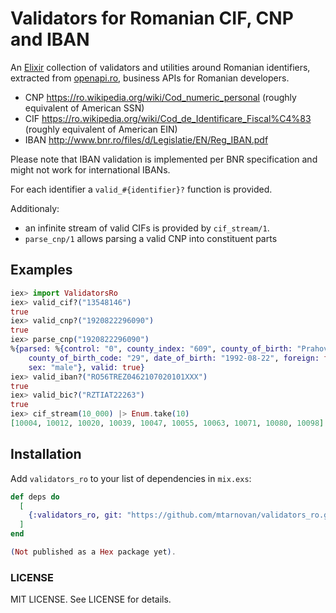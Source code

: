 # Validators for Romanian CIF, CNP and IBAN

<!-- MDOC !-->

An [Elixir](https://elixir-lang.org/) collection of validators
and utilities around Romanian identifiers, extracted from [openapi.ro](https://openapi.ro),
business APIs for Romanian developers.

* CNP https://ro.wikipedia.org/wiki/Cod_numeric_personal (roughly equivalent of American SSN)
* CIF https://ro.wikipedia.org/wiki/Cod_de_Identificare_Fiscal%C4%83 (roughly equivalent of American EIN)
* IBAN http://www.bnr.ro/files/d/Legislatie/EN/Reg_IBAN.pdf

Please note that IBAN validation is implemented per BNR
specification and might not work for international IBANs.

For each identifier a `valid_#{identifier}?` function is provided.

Additionaly:
  * an infinite stream of valid CIFs is provided by `cif_stream/1`.
  * `parse_cnp/1` allows parsing a valid CNP into constituent parts

## Examples
```elixir
iex> import ValidatorsRo
iex> valid_cif?("13548146")
true
iex> valid_cnp?("1920822296090")
true
iex> parse_cnp("1920822296090")
%{parsed: %{control: "0", county_index: "609", county_of_birth: "Prahova",
    county_of_birth_code: "29", date_of_birth: "1992-08-22", foreign: false,
    sex: "male"}, valid: true}
iex> valid_iban?("RO56TREZ0462107020101XXX")
true
iex> valid_bic?("RZTIAT22263")
true
iex> cif_stream(10_000) |> Enum.take(10)
[10004, 10012, 10020, 10039, 10047, 10055, 10063, 10071, 10080, 10098]
```
<!-- MDOC !-->

## Installation

Add `validators_ro` to your list of dependencies in `mix.exs`:

```elixir
def deps do
  [
    {:validators_ro, git: "https://github.com/mtarnovan/validators_ro.git"}
  ]
end

(Not published as a Hex package yet).
```

### LICENSE

MIT LICENSE. See LICENSE for details.